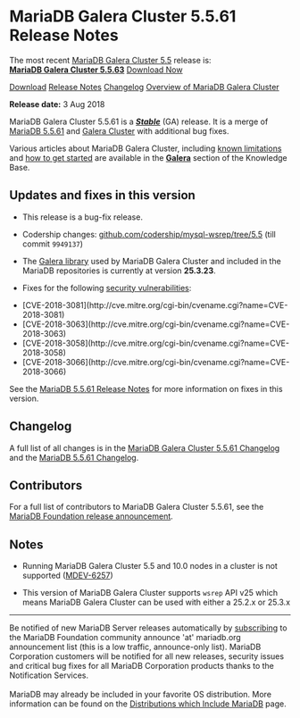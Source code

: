 # MariaDB Galera Cluster 5.5.61 Release Notes

The most recent [MariaDB Galera Cluster 5.5](/kb/en/galera/) release is:<br>
<span class="cstm-style lead"><strong>[MariaDB Galera Cluster 5.5.63](/replication/galera-cluster/mariadb-galera-cluster-releases/mariadb-galera-55-release-notes/mariadb-galera-cluster-5563-release-notes/)</strong> [Download<span>&nbsp;</span>Now](https://downloads.mariadb.org/mariadb-galera/5.5)</span>

[Download](http://downloads.mariadb.org/mariadb-galera/5.5.61)
[Release Notes](/replication/galera-cluster/mariadb-galera-cluster-releases/mariadb-galera-55-release-notes/mariadb-galera-cluster-5561-release-notes/)
[Changelog](/replication/galera-cluster/mariadb-galera-cluster-releases/mariadb-galera-55-changelogs/mariadb-galera-cluster-5561-changelog/)
[Overview of MariaDB Galera Cluster](/replication/galera-cluster/what-is-mariadb-galera-cluster/)

<strong>Release date:</strong> 3 Aug 2018

MariaDB Galera Cluster 5.5.61 is a <strong><em>[Stable](/kb/en/release-criteria/)</em></strong> (GA)
release. It is a merge of [MariaDB 5.5.61](/kb/en/mariadb-5561-release-notes/) and
[Galera Cluster](http://codership.com/content/using-galera-cluster) with
additional bug fixes.

Various articles about MariaDB Galera Cluster, including
[known limitations](/replication/galera-cluster/mariadb-galera-cluster-known-limitations/) and
[how to get started](/replication/galera-cluster/getting-started-with-mariadb-galera-cluster/) are
available in the <strong>[Galera](/kb/en/galera/)</strong> section of the Knowledge Base.

## Updates and fixes in this version

- This release is a bug-fix release.

- Codership changes:
  [github.com/codership/mysql-wsrep/tree/5.5](https://github.com/codership/mysql-wsrep/tree/5.5)
  (till commit `9949137`)

- The [Galera library](http://codership.com/content/using-galera-cluster) used
  by MariaDB Galera Cluster and included in the MariaDB repositories is
  currently at version <strong>25.3.23</strong>.

- Fixes for the following [security vulnerabilities](/kb/en/cve/):
<ul start="1"><li>[CVE-2018-3081](http://cve.mitre.org/cgi-bin/cvename.cgi?name=CVE-2018-3081)
</li><li>[CVE-2018-3063](http://cve.mitre.org/cgi-bin/cvename.cgi?name=CVE-2018-3063)
</li><li>[CVE-2018-3058](http://cve.mitre.org/cgi-bin/cvename.cgi?name=CVE-2018-3058)
</li><li>[CVE-2018-3066](http://cve.mitre.org/cgi-bin/cvename.cgi?name=CVE-2018-3066)
</li></ul>

See the [MariaDB 5.5.61 Release Notes](/kb/en/mariadb-5561-release-notes/) for more
information on fixes in this version.

## Changelog

A full list of all changes is in the
[MariaDB Galera Cluster 5.5.61 Changelog](/replication/galera-cluster/mariadb-galera-cluster-releases/mariadb-galera-55-changelogs/mariadb-galera-cluster-5561-changelog/)
and the [MariaDB 5.5.61 Changelog](/kb/en/mariadb-5561-changelog/).

## Contributors

For a full list of contributors to MariaDB Galera Cluster 5.5.61, see the [MariaDB Foundation release announcement](https://mariadb.org/mariadb-galera-cluster-5-5-61-mariadb-connector-c-3-0-6-and-mariadb-connector-odbc-3-0-6-now-available/).

## Notes

- Running MariaDB Galera Cluster 5.5 and 10.0 nodes in a cluster is not
  supported ([MDEV-6257](https://jira.mariadb.org/browse/MDEV-6257))

- This version of MariaDB Galera Cluster supports `wsrep` API v25 which means
  MariaDB Galera Cluster can be used with either a 25.2.x or 25.3.x

---

Be notified of new MariaDB Server releases automatically by [subscribing](https://lists.askmonty.org/cgi-bin/mailman/listinfo/announce) to the MariaDB Foundation community announce 'at' mariadb.org announcement list (this is a low traffic, announce-only list). MariaDB Corporation customers will be notified for all new releases, security issues and critical bug fixes for all MariaDB Corporation products thanks to the Notification Services.
<br><br>
MariaDB may already be included in your favorite OS distribution. More
information can be found on the
[Distributions which Include MariaDB](/mariadb-administration/getting-installing-and-upgrading-mariadb/binary-packages/distributions-which-include-mariadb/)
page.